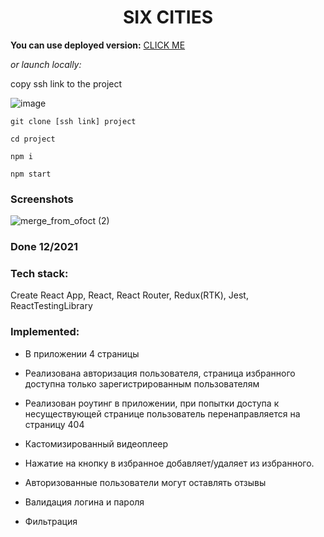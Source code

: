 <h1 align="center">SIX CITIES</h1>

**You can use deployed version:** [CLICK ME](https://what-to-watch-two.vercel.app)

*or launch locally:*

copy ssh link to the project

![image](https://user-images.githubusercontent.com/70276651/227766787-ee5aa6f7-e49a-4f8e-82cf-659bda8915f1.png)

`git clone [ssh link] project`

`cd project`

`npm i`

`npm start`


### Screenshots

![merge_from_ofoct (2)](https://user-images.githubusercontent.com/70276651/227767121-a76acb70-21d5-4a8c-9d07-66a432bd5443.jpg)

### Done 12/2021

### Tech stack:
Create React App, React, React Router, Redux(RTK), Jest, ReactTestingLibrary

### Implemented:

* В приложении 4 страницы

* Реализована авторизация пользователя, страница избранного доступна только зарегистрированным пользователям

* Реализован роутинг в приложении, при попытки доступа к несуществующей странице пользователь перенаправляется на страницу 404

* Кастомизированный видеоплеер

* Нажатие на кнопку в избранное добавляет/удаляет из избранного.

* Авторизованные пользователи могут оставлять отзывы

* Валидация логина и пароля

* Фильтрация

